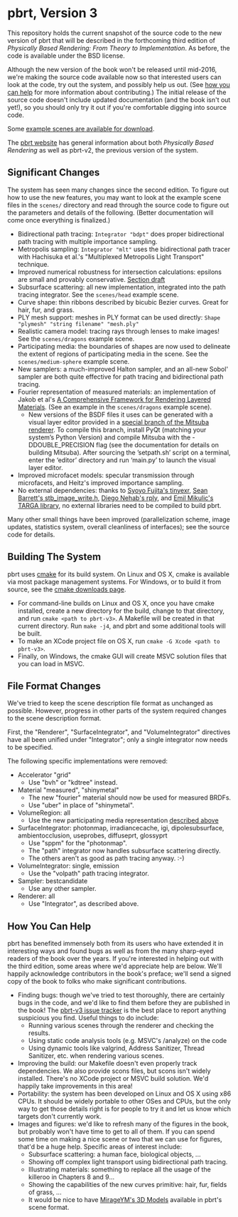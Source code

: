 pbrt, Version 3
===============

This repository holds the current snapshot of the source code to the new
version of pbrt that will be described in the forthcoming third edition of
*Physically Based Rendering: From Theory to Implementation*.  As before,
the code is available under the BSD license.

Although the new version of the book won't be released until mid-2016,
we're making the source code available now so that interested users can
look at the code, try out the system, and possibly help us out. (See [how
you can help](#how-you-can-help) for more information about contributing.)
The initial release of the source code doesn't include updated
documentation (and the book isn't out yet!), so you should only try it out
if you're comfortable digging into source code.

Some [example scenes are available for
download](http://pbrt.org/pbrt-v3-scenes.tar.bz2).

The [pbrt website](http://pbrt.org) has  general information about
both *Physically Based Rendering* as well as pbrt-v2, the previous version
of the system.

Significant Changes
-------------------

The system has seen many changes since the second edition. To figure out
how to use the new features, you may want to look at the example scene
files in the `scenes/` directory and read through the source code to figure
out the parameters and details of the following. (Better documentation will
come once everything is finalized.)

* Bidirectional path tracing: `Integrator "bdpt"` does proper bidirectional
  path tracing with multiple importance sampling.
* Metropolis sampling: `Integrator "mlt"` uses the bidirectional path
  tracer with Hachisuka et al.'s "Multiplexed Metropolis Light Transport"
  technique.
* Improved numerical robustness for intersection calculations: epsilons are
  small and provably conservative. [Section
  draft](http://pbrt.org/fp-error-section.pdf)
* Subsurface scattering: all new implementation, integrated into the path
  tracing integrator.  See the `scenes/head` example scene.
* Curve shape: thin ribbons described by bicubic Bezier curves. Great for
  hair, fur, and grass.
* PLY mesh support: meshes in PLY format can be used directly: `Shape
  "plymesh" "string filename" "mesh.ply"`
* Realistic camera model: tracing rays through lenses to make images! See
  the `scenes/dragons` example scene.
* Participating media: the boundaries of shapes are now used to delineate
  the extent of regions of participating media in the scene.  See the
  `scenes/medium-sphere` example scene.
* New samplers: a much-improved Halton sampler, and an all-new Sobol'
  sampler are both quite effective for path tracing and bidirectional path
  tracing.
* Fourier representation of measured materials: an implementation of Jakob
  et al's [A Comprehensive Framework for Rendering Layered
  Materials](http://www.cs.cornell.edu/projects/layered-sg14/). (See an
  example in the `scenes/dragons` example scene).
  * New versions of the BSDF files it uses can be generated with a visual
    layer editor provided in a [special branch of the Mitsuba renderer](https://www.mitsuba-renderer.org/repos/mitsuba.git/files/layered-0.5.1).
    To compile this branch, install PyQt (matching your system’s
    Python Version) and compile Mitsuba with the -DDOUBLE_PRECISION flag
    (see the documentation for details on building Mitsuba). After sourcing
    the ’setpath.sh’ script on a terminal, enter the ‘editor’ directory and
    run ‘main.py’ to launch the visual layer editor.
* Improved microfacet models: specular transmission through microfacets,
  and Heitz's improved importance sampling.
* No external dependencies: thanks to 
[Syoyo Fujita's tinyexr](https://github.com/syoyo/tinyexr),
[Sean Barrett's stb_image_write.h](https://github.com/nothings/stb),
[Diego Nehab's rply](http://www.impa.br/~diego/software/rply),
and [Emil Mikulic's TARGA library](http://dmr.ath.cx/gfx/targa/), no
  external libraries need to be compiled to build pbrt.

Many other small things have been improved (parallelization scheme, image
updates, statistics system, overall cleanliness of interfaces); see the
source code for details.

Building The System
-------------------

pbrt uses [cmake](http://www.cmake.org/) for its build system.  On Linux
and OS X, cmake is available via most package management systems.  For
Windows, or to build it from source, see the [cmake downloads
page](http://www.cmake.org/download/).

* For command-line builds on Linux and OS X, once you have cmake installed,
create a new directory for the build, change to that directory, and run
`cmake <path to pbrt-v3>`. A Makefile will be created in that 
current directory.  Run `make -j4`, and pbrt and some additional tools will
be built.
* To make an XCode project file on OS X, run `cmake -G Xcode <path to
pbrt-v3>`.
* Finally, on Windows, the cmake GUI will create MSVC solution files that
you can load in MSVC.

File Format Changes
-------------------

We've tried to keep the scene description file format as unchanged as
possible.  However, progress in other parts of the system required changes
to the scene description format.

First, the "Renderer", "SurfaceIntegrator", and "VolumeIntegrator"
directives have all been unified under "Integrator"; only a single
integrator now needs to be specified.

The following specific implementations were removed:

* Accelerator "grid"
  * Use "bvh" or "kdtree" instead.
* Material "measured", "shinymetal"
  * The new "fourier" material should now be used for measured BRDFs.
  * Use "uber" in place of "shinymetal".
* VolumeRegion: all
  * Use the new participating media representation [described above](#significant-changes)
* SurfaceIntegrator: photonmap, irradiancecache, igi, dipolesubsurface,
  ambientocclusion, useprobes, diffuseprt, glossyprt
  * Use "sppm" for the "photonmap".
  * The "path" integrator now handles subsurface scattering directly.
  * The others aren't as good as path tracing anyway. :-)
* VolumeIntegrator: single, emission
  * Use the "volpath" path tracing integrator.
* Sampler: bestcandidate
  * Use any other sampler.
* Renderer: all
  * Use "Integrator", as described above.

How You Can Help
----------------

pbrt has benefited immensely both from its users who have extended it in
interesting ways and found bugs as well as from the many sharp-eyed readers
of the book over the years.  If you're interested in helping out with the
third edition, some areas where we'd appreciate help are below.  We'll
happily acknowledge contributors in the book's preface; we'll send a signed
copy of the book to folks who make significant contributions.

* Finding bugs: though we've tried to test thoroughly,
there are certainly bugs in the code, and we'd like to find them before
they are published in the book! The 
[pbrt-v3 issue tracker](https://github.com/mmp/pbrt-v3/issues) is the best
place to report anything suspicious you find.  Useful things to do include:
  * Running various scenes through the renderer and checking the results.
  * Using static code analysis tools (e.g. MSVC's /analyze) on the code
  * Using dynamic tools like valgrind, Address Sanitizer, Thread Sanitizer,
    etc. when rendering various scenes.
* Improving the build: our Makefile doesn't even properly track
dependencies. We also provide scons files, but scons isn't widely
installed. There's no XCode project or MSVC build solution. We'd happily
take improvements in this area!
* Portability: the system has been developed on Linux and OS X using x86
CPUs. It should be widely portable to other OSes and CPUs, but the only way
to get those details right is for people to try it and let us know which
targets don't currently work.
* Images and figures: we'd like to refresh many of the figures in the book,
but probably won't have time to get to all of them. If you can spend some
time on making a nice scene or two that we can use for figures, that'd be a
huge help. Specific areas of interest include: 
  * Subsurface scattering: a human face, biological objects, ...
  * Showing off complex light transport using bidirectional path
  tracing.
  * Illustrating materials: something to replace all the usage of the
  killeroo in Chapters 8 and 9...
  * Showing the capabilities of the new curves primitive: hair, fur, fields
  of grass, ...
  * It would be nice to have [MirageYM's 3D
  Models](https://github.com/MirageYM/3DModels) available in pbrt's scene
  format.
  

